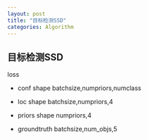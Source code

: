 ```yaml
---
layout: post
title: "目标检测SSD"
categories: Algorithm
---
```

## 目标检测SSD
loss
* conf shape batchsize,numpriors,numclass
* loc shape batchsize,numpriors,4
* priors shape numpriors,4

* groundtruth batchsize,num_objs,5






